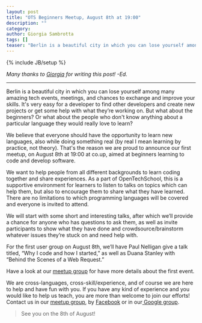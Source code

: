 ```yaml
---
layout: post
title: "OTS Beginners Meetup, August 8th at 19:00"
description: ""
category: 
author: Giorgia Sambrotta
tags: []
teaser: "Berlin is a beautiful city in which you can lose yourself among many amazing tech events, meetings, and chances to exchange and improve your skills. It's very easy for a developer to find other developers and create new projects or get some help with what they’re working on. But what about the beginners? Or what about the people who don't know anything about a particular language they would really love to learn?"
---
```

{% include JB/setup %}

*Many thanks to <a href="http://designbygio.it/">Giorgia</a> for writing this post! -Ed.*

---

Berlin is a beautiful city in which you can lose yourself among many amazing tech events, meetings, and chances to exchange and improve your skills. It's very easy for a developer to find other developers and create new projects or get some help with what they’re working on. But what about the beginners? Or what about the people who don't know anything about a particular language they would really love to learn?

We believe that everyone should have the opportunity to learn new languages, also while doing something real (by real I mean learning by practice, not theory). That's the reason we are proud to announce our first meetup, on August 8th at 19:00 at co.up, aimed at beginners learning to code and develop software.

We want to help people from all different backgrounds to learn coding together and share experiences. As a part of OpenTechSchool, this is a supportive environment for learners to listen to talks on topics which can help them, but also to encourage them to share what they have learned. There are no limitations to which programming languages will be covered and everyone is invited to attend.

We will start with some short and interesting talks, after which we’ll provide a chance for anyone who has questions to ask them, as well as invite participants to show what they have done and crowdsource/brainstorm whatever issues they’re stuck on and need help with.

For the first user group on August 8th, we’ll have Paul Nelligan give a talk titled, “Why I code and how I started,” as well as Duana Stanley with “Behind the Scenes of a Web Request.”

Have a look at our <a href="http://www.meetup.com/ots-beginners-meetup/">meetup group</a> for have more details about the first event.

We are cross-languages, cross-skill/experience, and of course we are here to help and have fun with you. If you have any kind of experience and you would like to help us teach, you are more than welcome to join our efforts! Contact us in our <a href="http://www.meetup.com/ots-beginners-meetup/">meetup group</a>, by <a href="http://www.facebook.com/OpenTechSchool">Facebook</a> or in our<a href="https://groups.google.com/forum/#!forum/opentechschool"> Google group</a>.

>See you on the 8th of August!

